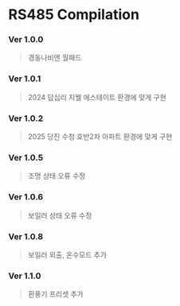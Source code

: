 RS485 Compilation
=================
### Ver 1.0.0
> 경동나비엔 월패드
### Ver 1.0.1
> 2024 답십리 지웰 에스테이트 환경에 맞게 구현
### Ver 1.0.2
> 2025 당진 수청 호반2차 아파트 환경에 맞게 구현
### Ver 1.0.5
> 조명 상태 오류 수정
### Ver 1.0.6
> 보일러 상태 오류 수정
### Ver 1.0.8
> 보일러 외출, 온수모드 추가
### Ver 1.1.0
> 환풍기 프리셋 추가
